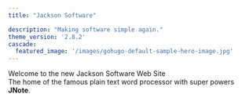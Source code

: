 ```yaml
---
title: "Jackson Software"

description: "Making software simple again."
theme_version: '2.8.2'
cascade:
  featured_image: '/images/gohugo-default-sample-hero-image.jpg'
---
```

Welcome to the new Jackson Software Web Site\
The home of the famous plain text word processor with super powers **JNote**.
